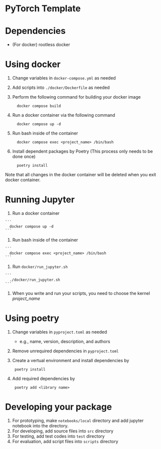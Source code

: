 # PyTorch Template

# Dependencies
- (For docker) rootless docker

# Using docker
  1. Change variables in `docker-compose.yml` as needed
  1. Add scripts into `./docker/Dockerfile` as needed
  1. Perform the following command for building your docker image

      ```
        docker compose build
      ```
  1. Run a docker container via the following command 

      ```
        docker compose up -d
      ```
  1. Run bash inside of the container
      
      ```
        docker compose exec <project_name> /bin/bash
      ```
  1. Install dependent packages by Poetry (This process only needs to be done once)
  
      ```
        poetry install
      ```
  Note that all changes in the docker container will be deleted when you exit docker container. 

# Running Jupyter
  1. Run a docker container
  
    ```
      docker compose up -d
    ```
  1. Run bash inside of the container

    ```
      docker compose exec <project_name> /bin/bash
    ```
  1. Run `docker/run_jupyter.sh`

    ```
      ./docker/run_jupyter.sh
    ```
  1. When you write and run your scripts, you need to choose the kernel *project_name*

# Using poetry
  1. Change variables in `pyproject.toml` as needed

     - e.g., name, version, description, and authors
  1. Remove unrequired dependencies in `pyproject.toml`
  1. Create a vertual environment and install dependencies by

     ```
      poetry install
     ```
  1. Add required dependencies by

     ```
      poetry add <library name>
     ```

# Developing your package
  1. For prototyping, make `notebooks/local` directory and add jupyter notebook into the directory.
  1. For developing, add source files into `src` directory
  1. For testing, add test codes into `test` directory
  1. For evaluation, add script files into `scripts` directory

